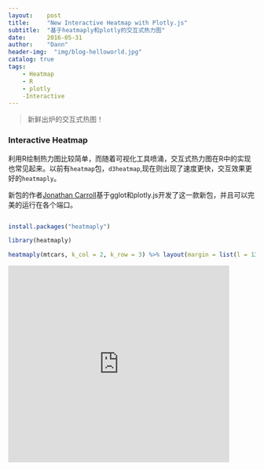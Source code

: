 ```yaml
---
layout:    post
title:     "New Interactive Heatmap with Plotly.js"
subtitle:  "基于heatmaply和plotly的交互式热力图"
date:      2016-05-31
author:    "Dann"
header-img:  "img/blog-helloworld.jpg"
catalog: true
tags:
    - Heatmap
    - R
    - plotly
    -Interactive
---
```


>新鲜出炉的交互式热图！

 ### Interactive Heatmap

 利用R绘制热力图比较简单，而随着可视化工具喷涌，交互式热力图在R中的实现也常见起来。以前有`heatmap`包，`d3heatmap`,现在则出现了速度更快，交互效果更好的`heatmaply`。

新包的作者<a href="https://gist.github.com/jonocarroll">Jonathan Carroll</a>基于gglot和plotly.js开发了这一款新包，并且可以完美的运行在各个端口。

```r

install.packages("heatmaply")

library(heatmaply)

heatmaply(mtcars, k_col = 2, k_row = 3) %>% layout(margin = list(l = 130, b = 40))
```
<iframe src="https://plot.ly/~talgalili/23.embed" width="450" height="400" frameborder="0" scrolling="no"></iframe>